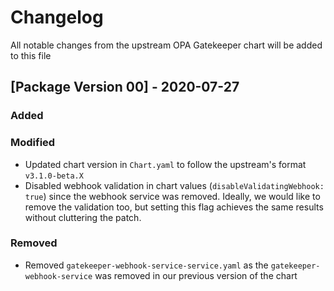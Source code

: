# Changelog
All notable changes from the upstream OPA Gatekeeper chart will be added to this file

## [Package Version 00] - 2020-07-27
### Added

### Modified
- Updated chart version in `Chart.yaml` to follow the upstream's format `v3.1.0-beta.X`
- Disabled webhook validation in chart values (`disableValidatingWebhook: true`) since
the webhook service was removed. Ideally, we would like to remove the validation too, 
but setting this flag achieves the same results without cluttering the patch.

### Removed
- Removed `gatekeeper-webhook-service-service.yaml` as the `gatekeeper-webhook-service` 
was removed in our previous version of the chart
